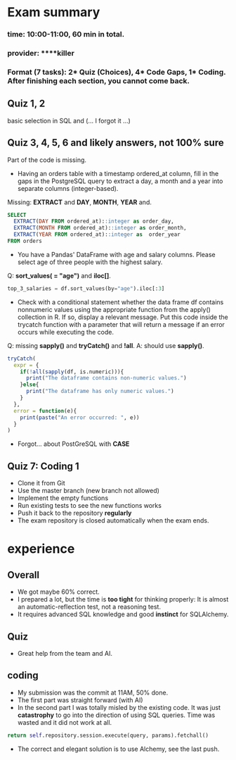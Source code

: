 # Exam summary
### time: 10:00-11:00, 60 min in total.
### provider: ****killer
### Format (7 tasks): 2* Quiz (Choices), 4* Code Gaps, 1* Coding. After finishing each section, you cannot come back.

## Quiz 1, 2
basic selection in SQL and (... I forgot it ...) 
## Quiz 3, 4, 5, 6 and likely answers, not 100% sure
Part of the code is missing.
* Having an orders table with a timestamp ordered_at column, fill in the gaps in the PostgreSQL query to extract a day, a month and a year into separate columns (integer-based).

Missing: __EXTRACT__ and __DAY__, __MONTH__, __YEAR__ and.
```SQL
SELECT 
  EXTRACT(DAY FROM ordered_at)::integer as order_day, 
  EXTRACT(MONTH FROM ordered_at)::integer as order_month, 
  EXTRACT(YEAR FROM ordered_at)::integer as  order_year
FROM orders
```

* You have a Pandas' DataFrame with age and salary columns. Please select age of three people with the highest salary.

Q: __sort_values( = "age")__ and __iloc[]__.
```python
top_3_salaries = df.sort_values(by="age").iloc[:3]
```

* Check with a conditional statement whether the data frame df contains nonnumeric values using the appropriate function from the apply() collection in R.
If so, display a relevant message. Put this code inside the trycatch function with a parameter that will return a message if an error occurs while executing the code.

Q: missing __sapply()__ and __tryCatch()__ and __!all__. 
A: should use __sapply()__.
```R
tryCatch(
  expr = {
    if(!all(sapply(df, is.numeric))){
      print("The dataframe contains non-numeric values.")
    }else{
      print("The dataframe has only numeric values.")
    }
  },
  error = function(e){
    print(paste("An error occurred: ", e))
  }
)
```
* Forgot... about PostGreSQL with __CASE__

## Quiz 7: Coding 1
* Clone it from Git
* Use the master branch (new branch not allowed)
* Implement the empty functions
* Run existing tests to see the new functions works
* Push it back to the repository __regularly__
* The exam repository is closed automatically when the exam ends.

# experience
## Overall
* We got maybe 60% correct.
* I prepared a lot, but the time is __too tight__ for thinking properly: It is almost an automatic-reflection test, not a reasoning test. 
* It requires advanced SQL knowledge and good __instinct__ for SQLAlchemy.

## Quiz
* Great help from the team and AI.

## coding
* My submission was the commit at 11AM, 50% done.
* The first part was straight forward (with AI)
* In the second part I was totally misled by the existing code. It was just __catastrophy__ to go into the direction of using SQL queries. Time was wasted and it did not work at all.
```python
return self.repository.session.execute(query, params).fetchall()
```

* The correct and elegant solution is to use Alchemy, see the last push.